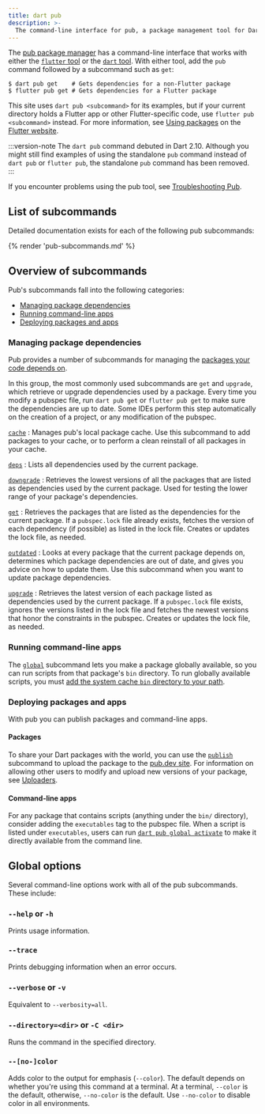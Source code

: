 ```yaml
---
title: dart pub
description: >-
  The command-line interface for pub, a package management tool for Dart.
---
```


The [pub package manager](/tools/pub/packages) has a command-line interface
that works with either the
[`flutter` tool][flutter-cli] or the [`dart` tool][dart-cli].
With either tool, add the `pub` command followed by
a subcommand such as `get`:

```console
$ dart pub get    # Gets dependencies for a non-Flutter package
$ flutter pub get # Gets dependencies for a Flutter package
```

This site uses `dart pub <subcommand>` for its examples,
but if your current directory holds a Flutter app
or other Flutter-specific code,
use `flutter pub <subcommand>` instead.
For more information, see
[Using packages]({{site.flutter-docs}}/development/packages-and-plugins/using-packages)
on the [Flutter website]({{site.flutter}}).

[flutter-cli]: {{site.flutter-docs}}/reference/flutter-cli
[dart-cli]: /tools/dart-tool

:::version-note
The `dart pub` command debuted in Dart 2.10.
Although you might still find examples of
using the standalone `pub` command instead of
`dart pub` or `flutter pub`,
the standalone `pub` command has been removed.
:::

If you encounter problems using the pub tool,
see [Troubleshooting Pub](/tools/pub/troubleshoot).


## List of subcommands

Detailed documentation exists for each of the following pub subcommands:

{% render 'pub-subcommands.md' %}

## Overview of subcommands

Pub's subcommands fall into the following categories:

* [Managing package dependencies](#managing-package-dependencies)
* [Running command-line apps](#running-command-line-apps)
* [Deploying packages and apps](#deploying-packages-and-apps)


<a id="managing-apps"></a>
### Managing package dependencies

Pub provides a number of subcommands for managing the
[packages your code depends on](/tools/pub/dependencies).

In this group, the most commonly used subcommands are `get` and
`upgrade`, which retrieve or upgrade dependencies used by a package.
Every time you modify a pubspec file,
run `dart pub get` or `flutter pub get`
to make sure the dependencies are up to date. Some IDEs
perform this step automatically on the creation of a project,
or any modification of the pubspec.

[`cache`](/tools/pub/cmd/pub-cache)
: Manages pub's local package cache. Use this subcommand to add packages
  to your cache, or to perform a clean reinstall of all packages in
  your cache.

[`deps`](/tools/pub/cmd/pub-deps)
: Lists all dependencies used by the current package.

[`downgrade`](/tools/pub/cmd/pub-downgrade)
: Retrieves the lowest versions of all the packages that are
  listed as dependencies used by the current package. Used for testing
  the lower range of your package's dependencies.

[`get`](/tools/pub/cmd/pub-get)
: Retrieves the packages that are listed as the dependencies for
  the current package.
  If a `pubspec.lock` file already exists, fetches the version
  of each dependency (if possible) as listed in the lock file.
  Creates or updates the lock file, as needed.

[`outdated`](/tools/pub/cmd/pub-outdated)
: Looks at every package that the current package depends on,
  determines which package dependencies are out of date,
  and gives you advice on how to update them.
  Use this subcommand when you want to update package dependencies.

[`upgrade`](/tools/pub/cmd/pub-upgrade)
: Retrieves the latest version of each package listed
  as dependencies used by the current package. If a `pubspec.lock`
  file exists, ignores the versions listed in the lock file and fetches
  the newest versions that honor the constraints in the pubspec.
  Creates or updates the lock file, as needed.


### Running command-line apps

The [`global`](/tools/pub/cmd/pub-global) subcommand lets you 
make a package globally available, 
so you can run scripts from that package's `bin` directory.
To run globally available scripts, you must
[add the system cache `bin` directory to your path][add-path].

[add-path]: /tools/pub/cmd/pub-global#running-a-script-from-your-path

### Deploying packages and apps

With pub you can publish packages and command-line apps.

#### Packages

To share your Dart packages with the world, you can
use the [`publish`](/tools/pub/cmd/pub-lish) subcommand to upload the
package to the [pub.dev site]({{site.pub}}).
For information on allowing other users 
to modify and upload new versions of your package,
see [Uploaders](/tools/pub/publishing#uploaders).


#### Command-line apps

For any package that contains scripts (anything under the `bin/`
directory), consider adding the `executables` tag to the pubspec file.
When a script is listed under `executables`, users can run
[`dart pub global activate`](/tools/pub/cmd/pub-global#activating-a-package)
to make it directly available from the command line.


## Global options

Several command-line options work with all of the pub subcommands.
These include:

### `--help` or `-h`

Prints usage information.

### `--trace`

Prints debugging information when an error occurs.

### `--verbose` or `-v`

Equivalent to `--verbosity=all`.

### `--directory=<dir>` or `-C <dir>`

Runs the command in the specified directory.

### `--[no-]color`

Adds color to the output for emphasis (`--color`).
The default depends on whether you're using this command at a terminal.
At a terminal, `--color` is the default,
otherwise, `--no-color` is the default.
Use `--no-color` to disable color in all environments.

